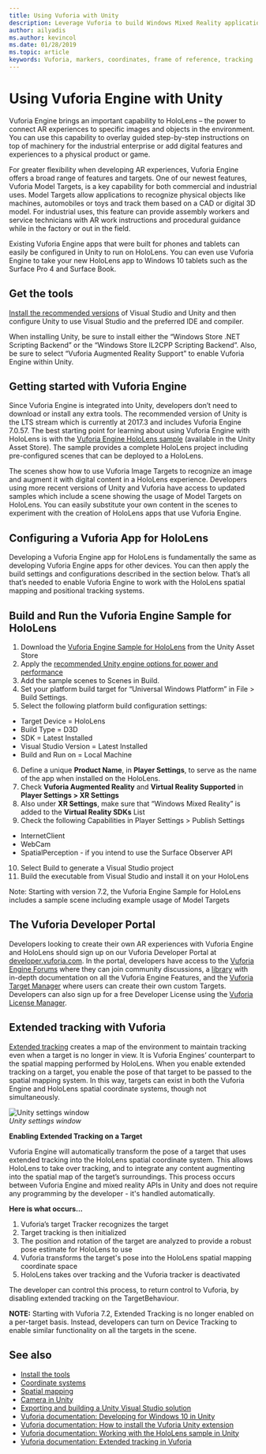 ```yaml
---
title: Using Vuforia with Unity
description: Leverage Vuforia to build Windows Mixed Reality applications in Unity.
author: ailyadis
ms.author: kevincol
ms.date: 01/28/2019
ms.topic: article
keywords: Vuforia, markers, coordinates, frame of reference, tracking
---
```




# Using Vuforia Engine with Unity

Vuforia Engine brings an important capability to HoloLens – the power to connect AR experiences to specific images and objects in the environment. You can use this capability to overlay guided step-by-step instructions on top of machinery for the industrial enterprise or add digital features and experiences to a physical product or game. 

For greater flexibility when developing AR experiences, Vuforia Engine offers a broad range of features and targets. One of our newest features, Vuforia Model Targets, is a key capability for both commercial and industrial uses. Model Targets allow applications to recognize physical objects like machines, automobiles or toys and track them based on a CAD or digital 3D model. For industrial uses, this feature can provide assembly workers and service technicians with AR work instructions and procedural guidance while in the factory or out in the field. 

Existing Vuforia Engine apps that were built for phones and tablets can easily be configured in Unity to run on HoloLens. You can even use Vuforia Engine to take your new HoloLens app to Windows 10 tablets such as the Surface Pro 4 and Surface Book.

## Get the tools

[Install the recommended versions](install-the-tools.md) of Visual Studio and Unity and then configure Unity to use Visual Studio and the preferred IDE and compiler. 

When installing Unity, be sure to install either the “Windows Store .NET Scripting Backend” or the “Windows Store IL2CPP Scripting Backend”. Also, be sure to select “Vuforia Augmented Reality Support” to enable Vuforia Engine within Unity.


## Getting started with Vuforia Engine

Since Vuforia Engine is integrated into Unity, developers don’t need to download or install any extra tools. The recommended version of Unity is the LTS stream which is currently at 2017.3 and includes Vuforia Engine 7.0.57. The best starting point for learning about using Vuforia Engine with HoloLens is with the [Vuforia Engine HoloLens sample](https://assetstore.unity.com/packages/templates/packs/vuforia-hololens-sample-101553) (available in the Unity Asset Store). The sample provides a complete HoloLens project including pre-configured scenes that can be deployed to a HoloLens.

The scenes show how to use Vuforia Image Targets to recognize an image and augment it with digital content in a HoloLens experience. Developers using more recent versions of Unity and Vuforia have access to updated samples which include a scene showing the usage of Model Targets on HoloLens. You can easily substitute your own content in the scenes to experiment with the creation of HoloLens apps that use Vuforia Engine.


## Configuring a Vuforia App for HoloLens

Developing a Vuforia Engine app for HoloLens is fundamentally the same as developing Vuforia Engine apps for other devices. You can then apply the build settings and configurations described in the section below. That’s all that’s needed to enable Vuforia Engine to work with the HoloLens spatial mapping and positional tracking systems.

## Build and Run the Vuforia Engine Sample for HoloLens
1.	Download the [Vuforia Engine Sample for HoloLens](https://assetstore.unity.com/packages/templates/packs/vuforia-hololens-sample-101553) from the Unity Asset Store
2.	Apply the [recommended Unity engine options for power and performance](performance-recommendations-for-unity.md)
3.	Add the sample scenes to Scenes in Build.
4.	Set your platform build target for “Universal Windows Platform” in File > Build Settings.
5.	Select the following platform build configuration settings: 
   * Target Device = HoloLens
   * Build Type = D3D
   * SDK = Latest Installed
   * Visual Studio Version = Latest Installed
   * Build and Run on = Local Machine
6.	Define a unique **Product Name**, in **Player Settings**, to serve as the name of the app when installed on the HoloLens.
7.	Check **Vuforia Augmented Reality** and **Virtual Reality Supported** in **Player Settings > XR Settings**
8.	Also under **XR Settings**, make sure that “Windows Mixed Reality” is added to the **Virtual Reality SDKs** List
9.	Check the following Capabilities in Player Settings > Publish Settings 
   * InternetClient
   * WebCam
   * SpatialPerception - if you intend to use the Surface Observer API
10. Select Build to generate a Visual Studio project
11. Build the executable from Visual Studio and install it on your HoloLens

Note: Starting with version 7.2, the Vuforia Engine Sample for HoloLens includes a sample scene including example usage of Model Targets

## The Vuforia Developer Portal

Developers looking to create their own AR experiences with Vuforia Engine and HoloLens should sign up on our Vuforia Developer Portal at [developer.vuforia.com](https://developer.vuforia.com/). In the portal, developers have access to the [Vuforia Engine Forums](https://developer.vuforia.com/forum) where they can join community discussions, a [library](https://library.vuforia.com/) with in-depth documentation on all the Vuforia Engine Features, and the [Vuforia Target Manager](https://developer.vuforia.com/target-manager) where users can create their own custom Targets. Developers can also sign up for a free Developer License using the [Vuforia License Manager](https://developer.vuforia.com/license-manager).

## Extended tracking with Vuforia

[Extended tracking](https://library.vuforia.com/articles/Training/Extended-Tracking) creates a map of the environment to maintain tracking even when a target is no longer in view. It is Vuforia Engines’ counterpart to the spatial mapping performed by HoloLens. When you enable extended tracking on a target, you enable the pose of that target to be passed to the spatial mapping system. In this way, targets can exist in both the Vuforia Engine and HoloLens spatial coordinate systems, though not simultaneously.

![Unity settings window](images/vuforia-extendedtracking.png)<br>
*Unity settings window*

**Enabling Extended Tracking on a Target**

Vuforia Engine will automatically transform the pose of a target that uses extended tracking into the HoloLens spatial coordinate system. This allows HoloLens to take over tracking, and to integrate any content augmenting into the spatial map of the target’s surroundings. This process occurs between Vuforia Engine and mixed reality APIs in Unity and does not require any programming by the developer - it's handled automatically.

**Here is what occurs...**
1. Vuforia’s target Tracker recognizes the target
2. Target tracking is then initialized
3. The position and rotation of the target are analyzed to provide a robust pose estimate for HoloLens to use
4. Vuforia transforms the target's pose into the HoloLens spatial mapping coordinate space
5. HoloLens takes over tracking and the Vuforia tracker is deactivated

The developer can control this process, to return control to Vuforia, by disabling extended tracking on the TargetBehaviour.

**NOTE:** Starting with Vuforia 7.2, Extended Tracking is no longer enabled on a per-target basis. Instead, developers can turn on Device Tracking to enable similar functionality on all the targets in the scene.


## See also
* [Install the tools](install-the-tools.md)
* [Coordinate systems](coordinate-systems.md)
* [Spatial mapping](spatial-mapping.md)
* [Camera in Unity](camera-in-unity.md)
* [Exporting and building a Unity Visual Studio solution](exporting-and-building-a-unity-visual-studio-solution.md)
* [Vuforia documentation: Developing for Windows 10 in Unity](https://library.vuforia.com/articles/Solution/Developing-for-Windows-10-in-Unity)
* [Vuforia documentation: How to install the Vuforia Unity extension](https://library.vuforia.com/articles/Solution/Installing-the-Unity-Extension)
* [Vuforia documentation: Working with the HoloLens sample in Unity](https://library.vuforia.com/articles/Solution/Working-with-the-HoloLens-sample-in-Unity)
* [Vuforia documentation: Extended tracking in Vuforia](https://library.vuforia.com/articles/Training/Extended-Tracking)
